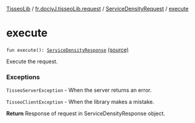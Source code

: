 [TisseoLib](../../index.md) / [fr.docjyJ.tisseoLib.request](../index.md) / [ServiceDensityRequest](index.md) / [execute](./execute.md)

# execute

`fun execute(): `[`ServiceDensityResponse`](../../fr.docjy-j.tisseo-lib.response/-service-density-response/index.md) [(source)](https://github.com/docjyJ/TisseoLib/tree/master/src/main/kotlin/fr/docjyJ/tisseoLib/request/ServiceDensityRequest.kt#L56)

Execute the request.

### Exceptions

`TisseoServerException` - When the server returns an error.

`TisseoClientException` - When the library makes a mistake.

**Return**
Response of request in ServiceDensityResponse object.

